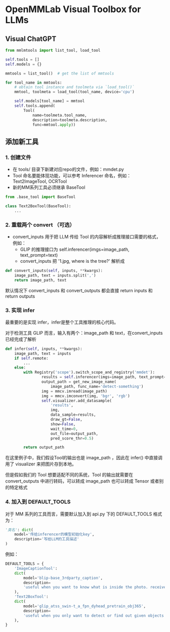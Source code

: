 # OpenMMLab Visual Toolbox for LLMs

## Visual ChatGPT

```Python
from mmlmtools import list_tool, load_tool

self.tools = []
self.models = {}

mmtools = list_tool()  # get the list of mmtools

for tool_name in mmtools:
    # obtain tool instance and toolmeta via `load_tool()`
    mmtool, toolmeta = load_tool(tool_name, device='cpu')  

    self.models[tool_name] = mmtool
    self.tools.append(
        Tool(
            name=toolmeta.tool_name,
            description=toolmeta.description,
            func=mmtool.apply))
```

## 添加新工具
### 1. 创建文件

- 在 tools/ 目录下新建对应repo的文件，例如：mmdet.py
- Tool 命名要能体现功能，可以参考 Inferencer 命名，例如：Text2ImageTool, OCRTool
- 新的MM系列工具必须继承 BaseTool

```Python
from .base_tool import BaseTool

class Text2BoxTool(BaseTool):
    ...
```

### 2. 重载两个 convert （可选）

- convert_inputs 用于把 LLM 传给 Tool 的内容解析成推理接口需要的格式，例如：
  - GLIP 的推理接口为 self.inferencer(imgs=image_path, text_prompt=text)
  - convert_inputs 把 '1.jpg, where is the tree?' 解析成
```Python
def convert_inputs(self, inputs, **kwargs):
    image_path, text = inputs.split(',')
    return image_path, text
```

默认情况下 convert_inputs 和 convert_outputs 都会直接 return inputs 和 return outputs


### 3. 实现 infer

最重要的是实现 infer，infer是整个工具推理的核心代码。

对于检测工具 GLIP 而言，输入有两个：image_path 和 text，在convert_inputs已经完成了解析
```Python
def infer(self, inputs, **kwargs):
    image_path, text = inputs
    if self.remote:
        ...
    else:
        with Registry('scope').switch_scope_and_registry('mmdet'):
                results = self.inferencer(imgs=image_path, text_prompt=text)
                output_path = get_new_image_name(
                    image_path, func_name='detect-something')
                img = mmcv.imread(image_path)
                img = mmcv.imconvert(img, 'bgr', 'rgb')
                self.visualizer.add_datasample(
                    'results',
                    img,
                    data_sample=results,
                    draw_gt=False,
                    show=False,
                    wait_time=0,
                    out_file=output_path,
                    pred_score_thr=0.5)

        return output_path
```

在这里例子中，我们假设Tool的输出也是 image_path ，因此在 infer() 中直接调用了 visualizer 来把图片存到本地。

但是假如我们的 Tool 想要适配不同的系统，Tool 的输出就需要在 convert_outputs 中进行转码，可以转成 image_path 也可以转成 Tensor 或者别的特定格式

### 4. 加入到 DEFAULT_TOOLS
对于 MM 系列的工具而言，需要默认加入到 api.py 下的 DEFAULT_TOOLS
格式为：
```python
'类名': dict(
    model='传给inferencer的模型初始化key',
    description='写给LLM的工具描述'
)
```
例如：
```python
DEFAULT_TOOLS = {
    'ImageCaptionTool':
    dict(
        model='blip-base_3rdparty_caption',
        description=
        'useful when you want to know what is inside the photo. receives image_path as input. The input to this tool should be a string, representing the image_path. '  # noqa
    ),
    'Text2BoxTool':
    dict(
        model='glip_atss_swin-t_a_fpn_dyhead_pretrain_obj365',
        description=
        'useful when you only want to detect or find out given objects in the picture. The input to this tool should be a comma separated string of two, representing the image_path, the text description of the object to be found'  # noqa
    ),
}
```
